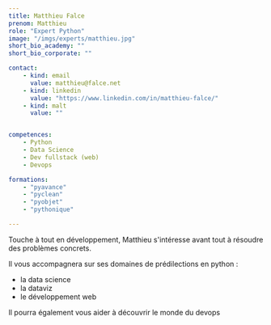 ```yaml
---
title: Matthieu Falce
prenom: Matthieu
role: "Expert Python"
image: "/imgs/experts/matthieu.jpg"
short_bio_academy: ""
short_bio_corporate: ""

contact:
    - kind: email
      value: matthieu@falce.net
    - kind: linkedin
      value: "https://www.linkedin.com/in/matthieu-falce/"
    - kind: malt
      value: ""


competences:
    - Python 
    - Data Science
    - Dev fullstack (web)
    - Devops 

formations: 
    - "pyavance"
    - "pyclean"
    - "pyobjet"
    - "pythonique"

---
```


Touche à tout en développement, Matthieu s'intéresse avant tout à résoudre des problèmes concrets. 

Il vous accompagnera sur ses domaines de prédilections en python : 
 - la data science
 - la dataviz
 - le développement web

Il pourra également vous aider à découvrir le monde du devops
